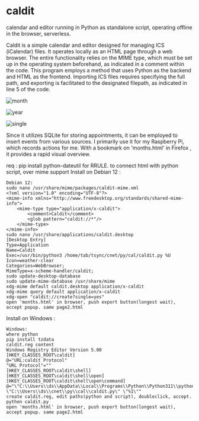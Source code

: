 # caldit
calendar and editor running in Python as standalone script, operating offline in the browser, serverless.

Caldit is a simple calendar and editor designed for managing ICS (iCalendar) files. It operates locally as an HTML page through a web browser. 
The entire functionality relies on the MIME type, which must be set up in the operating system beforehand, as indicated in a comment within the code. 
This program employs a method that uses Python as the backend and HTML as the frontend. 
Importing ICS files requires specifying the full path, and exporting is facilitated to the designated filepath, as indicated in line 5 of the code.

![month](https://github.com/hubthathigh/caldit/assets/96214532/6650bc03-c9b2-41c7-9794-e91cf0c846c9)

![year](https://github.com/hubthathigh/caldit/assets/96214532/63360fe1-c35f-45d3-8d87-4d87f194dc3b)

![single](https://github.com/hubthathigh/caldit/assets/96214532/61d93827-3d7d-437e-9cdb-f8009fd5b322)

Since it utilizes SQLite for storing appointments, it can be employed to insert events from various sources.
I primarily use it for my Raspberry Pi, which records actions for me. With a bookmark on 'months.html' in Firefox , it provides a rapid visual overview.


req : pip install python-dateutil  for RRULE.
to connect html with python script, over mime support
Install on Debian 12 :

```
Debian 12:
sudo nano /usr/share/mime/packages/caldit-mime.xml
<?xml version="1.0" encoding="UTF-8"?>
<mime-info xmlns="http://www.freedesktop.org/standards/shared-mime-info">
    <mime-type type="application/x-caldit">
        <comment>Caldit</comment>
        <glob pattern="caldit://*"/>
    </mime-type>
</mime-info>
sudo nano /usr/share/applications/caldit.desktop
[Desktop Entry]
Type=Application
Name=Caldit
Exec=/usr/bin/python3 /home/tab/tsync/cnet/py/cal/caldit.py %U
Icon=weather-clear
Categories=WebBrowser;
MimeType=x-scheme-handler/caldit;
sudo update-desktop-database
sudo update-mime-database /usr/share/mime
xdg-mime default caldit.desktop application/x-caldit
xdg-mime query default application/x-caldit
xdg-open "caldit://create?single=yes"
open 'months.html' in browser, push export button(longest wait), accept popup. same page2.html
```
Install on Windows :
```
Windows:
where python
pip install tzdata
caldit.reg content
Windows Registry Editor Version 5.00
[HKEY_CLASSES_ROOT\caldit]
@="URL:caldit Protocol"
"URL Protocol"=""
[HKEY_CLASSES_ROOT\caldit\shell]
[HKEY_CLASSES_ROOT\caldit\shell\open]
[HKEY_CLASSES_ROOT\caldit\shell\open\command]
@="\"C:\\Users\\ds\\AppData\\Local\\Programs\\Python\\Python311\\python.exe\" \"C:\\Users\\ds\\cnet\\py\\cal\\caldit.py\" \"%1\""
create caldit.reg, edit paths(python and script), doubleclick, accept.
python caldit.py
open 'months.html' in browser, push export button(longest wait), accept popup. same page2.html
```

            




